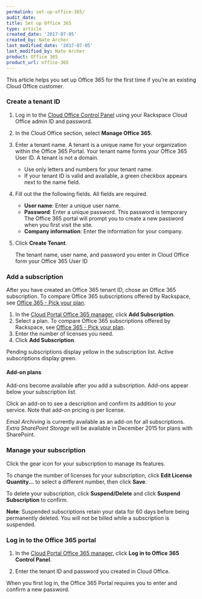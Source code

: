 ```yaml
---
permalink: set-up-office-365/
audit_date:
title: Set up Office 365
type: article
created_date: '2017-07-05'
created_by: Nate Archer
last_modified_date: '2017-07-05'
last_modified_by: Nate Archer
product: Office 365
product_url: office-365
---
```


This article helps you set up Office 365 for the first time if you're an existing Cloud Office customer.

### Create a tenant ID

1. Log in to the [Cloud Office Control Panel](https://cp.rackspace.com/) using your Rackspace Cloud Office admin ID and password.
2. In the Cloud Office section, select **Manage Office 365**.
3. Enter a tenant name. A tenant is a unique name for your organization within the Office 365 Portal. Your tenant name forms your Office 365 User ID.  A tenant is not a domain.

    - Use only letters and numbers for your tenant name.
    - If your tenant ID is valid and available, a green checkbox appears next to the name field.

4. Fill out the the following fields. All fields are required.

   - **User name**: Enter a unique user name.
   - **Password**: Enter a unique password. This password is temporary The Office 365 portal will prompt you to create a new password when you first visit the site.
   - **Company information**: Enter the information for your company.

5. Click **Create Tenant**.

   The tenant name, user name, and password you enter in Cloud Office form your Office 365 User ID

### Add a subscription

After you have created an Office 365 tenant ID, chose an Office 365 subscription. To compare Office 365 subscriptions offered by Rackspace, see [Office 365 - Pick your plan](https://www.rackspace.com/office-365/pick-your-plan).

1. In the [Cloud Portal Office 365 manager](https://cp.rackspace.com/Office365#/Manage), click **Add Subscription**.
2. Select a plan. To compare Office 365 subscriptions offered by Rackspace, see [Office 365 - Pick your plan](https://www.rackspace.com/office-365/pick-your-plan).
3. Enter the number of licenses you need.
4. Click **Add Subscription**.

Pending subscriptions display yellow in the subscription list. Active subscriptions display green.

#### Add-on plans

Add-ons become available after you add a subscription. Add-ons appear below your subscription list.

Click an add-on to see a description and confirm its addition to your service. Note that add-on pricing is per license.

*Email Archiving* is currently available as an add-on for all subscriptions. *Extra SharePoint Storage* will be available in December 2015 for plans with SharePoint.

### Manage your subscription

Click the gear icon for your subscription to manage its features.

To change the number of licenses for your subscription, click **Edit License Quantity...** to select a different number, then click **Save**.

To delete your subscription, click **Suspend/Delete** and click **Suspend Subscription** to confirm.

**Note**: Suspended subscriptions retain your data for 60 days before being permanently deleted. You will not be billed while a subscription is suspended.

### Log in to the Office 365 portal

1. In the [Cloud Portal Office 365 manager](https://cp.rackspace.com/Office365#/Manage), click **Log in to Office 365 Control Panel**.

2. Enter the tenant ID and password you created in Cloud Office.

When you first log in, the Office 365 Portal requires you to enter and confirm a new password.
